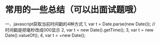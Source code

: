 # 常用的一些总结（可以出面试题哦）

一、javascript获取当前时间戳的4种方式
    1, var t = Date.parse(new Date()); //时间戳是把毫秒改成000显示
    2, var t = new Date().getTime();
    3, var t = new Date().valueOf();
    4, var t = +new Date();

